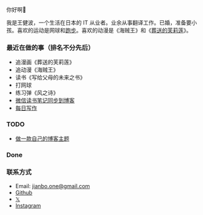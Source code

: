 ---
---


你好啊👋  

我是王健波，一个生活在日本的 IT 从业者。业余从事翻译工作。已婚，准备要小孩。喜欢的运动是网球和[跑步](https://wjianbo.github.io/running_page/)。喜欢的动漫是《海贼王》和《[葬送的芙莉莲](notes/frieren)》。

### 最近在做的事（排名不分先后）

- 追漫画《葬送的芙莉莲》
- 追动漫《海贼王》
- 读书《写给父母的未来之书》
- 打网球
- 练习弹《风之诗》
- [微信读书笔记同步到博客](books)
- [每日写作](daily-write)

### TODO

- [做一款自己的博客主题](daily-write/2024-11-08)

### Done


### 联系方式

- Email: jianbo.one@gmail.com
- [Github](https://github.com/wjianbo)
- [𝕏](https://twitter.com/wjianbo)
- [Instagram](https://instagram.com/wjianbo) 